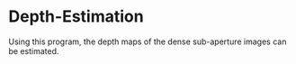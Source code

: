 # Depth-Estimation
Using this program, the depth maps of the dense sub-aperture images can be estimated.
